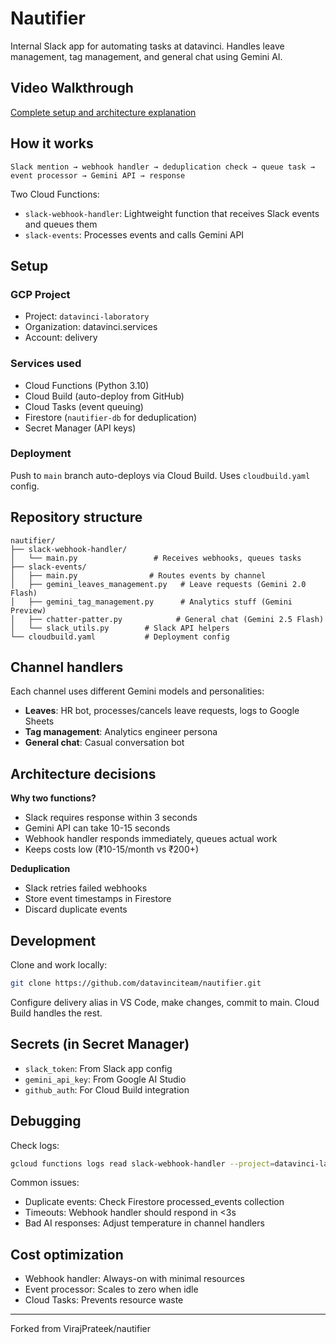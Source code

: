 # Nautifier

Internal Slack app for automating tasks at datavinci. Handles leave management, tag management, and general chat using Gemini AI.

## Video Walkthrough

[Complete setup and architecture explanation](<https://www.youtube.com/watch?v=c7UUTwBK82A>)

## How it works

```
Slack mention → webhook handler → deduplication check → queue task → event processor → Gemini API → response
```

Two Cloud Functions:
- `slack-webhook-handler`: Lightweight function that receives Slack events and queues them
- `slack-events`: Processes events and calls Gemini API

## Setup

### GCP Project
- Project: `datavinci-laboratory` 
- Organization: datavinci.services
- Account: delivery

### Services used
- Cloud Functions (Python 3.10)
- Cloud Build (auto-deploy from GitHub)
- Cloud Tasks (event queuing)
- Firestore (`nautifier-db` for deduplication)
- Secret Manager (API keys)

### Deployment
Push to `main` branch auto-deploys via Cloud Build. Uses `cloudbuild.yaml` config.

## Repository structure

```
nautifier/
├── slack-webhook-handler/
│   └── main.py                 # Receives webhooks, queues tasks
├── slack-events/
│   ├── main.py                # Routes events by channel
│   ├── gemini_leaves_management.py   # Leave requests (Gemini 2.0 Flash)
│   ├── gemini_tag_management.py      # Analytics stuff (Gemini Preview)
│   ├── chatter-patter.py            # General chat (Gemini 2.5 Flash)
│   └── slack_utils.py        # Slack API helpers
└── cloudbuild.yaml           # Deployment config
```

## Channel handlers

Each channel uses different Gemini models and personalities:
- **Leaves**: HR bot, processes/cancels leave requests, logs to Google Sheets
- **Tag management**: Analytics engineer persona
- **General chat**: Casual conversation bot

## Architecture decisions

**Why two functions?**
- Slack requires response within 3 seconds
- Gemini API can take 10-15 seconds
- Webhook handler responds immediately, queues actual work
- Keeps costs low (₹10-15/month vs ₹200+)

**Deduplication**
- Slack retries failed webhooks
- Store event timestamps in Firestore
- Discard duplicate events

## Development

Clone and work locally:
```bash
git clone https://github.com/datavinciteam/nautifier.git
```

Configure delivery alias in VS Code, make changes, commit to main. Cloud Build handles the rest.

## Secrets (in Secret Manager)
- `slack_token`: From Slack app config
- `gemini_api_key`: From Google AI Studio
- `github_auth`: For Cloud Build integration

## Debugging

Check logs:
```bash
gcloud functions logs read slack-webhook-handler --project=datavinci-laboratory
```

Common issues:
- Duplicate events: Check Firestore processed_events collection
- Timeouts: Webhook handler should respond in <3s
- Bad AI responses: Adjust temperature in channel handlers

## Cost optimization

- Webhook handler: Always-on with minimal resources
- Event processor: Scales to zero when idle
- Cloud Tasks: Prevents resource waste

---

Forked from VirajPrateek/nautifier
